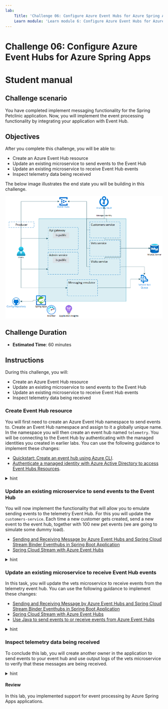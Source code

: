 ```yaml
---
lab:
    Title: 'Challenge 06: Configure Azure Event Hubs for Azure Spring Apps'
    Learn module: 'Learn module 6: Configure Azure Event Hubs for Azure Spring Apps'
---
```


# Challenge 06: Configure Azure Event Hubs for Azure Spring Apps

# Student manual

## Challenge scenario

You have completed implement messaging functionality for the Spring Petclinic application. Now, you will implement the event processing functionality by integrating your application with Event Hub.

## Objectives

After you complete this challenge, you will be able to:

- Create an Azure Event Hub resource
- Update an existing microservice to send events to the Event Hub
- Update an existing microservice to receive Event Hub events
- Inspect telemetry data being received

The below image illustrates the end state you will be building in this challenge.

![Challenge 6 architecture](./images/asa-openlab-6.png)

## Challenge Duration

- **Estimated Time**: 60 minutes

## Instructions

During this challenge, you will:

- Create an Azure Event Hub resource
- Update an existing microservice to send events to the Event Hub
- Update an existing microservice to receive Event Hub events
- Inspect telemetry data being received

### Create Event Hub resource

You will first need to create an Azure Event Hub namespace to send events to. Create an Event Hub namespace and assign to it a globally unique name. In the namespace you will then create an event hub named `telemetry`. You will be connecting to the Event Hub by authenticating with the managed identities you created in earlier labs. You can use the following guidance to implement these changes:

- [Quickstart: Create an event hub using Azure CLI](https://docs.microsoft.com/azure/event-hubs/event-hubs-quickstart-cli).
- [Authenticate a managed identity with Azure Active Directory to access Event Hubs Resources](https://docs.microsoft.com/azure/event-hubs/authenticate-managed-identity?tabs=latest).

<details>
<summary>hint</summary>
<br/>

1. On your lab computer, in the Git Bash window, from the Git Bash prompt, run the following command to create an Event Hub namespace. The name you use for your namespace should be globally unique, so adjust it accordingly in case the randomly generated name is already in use.

   ```bash
   EVENTHUBS_NAMESPACE=evhns-$APPNAME-$UNIQUEID

   az eventhubs namespace create \
     --resource-group $RESOURCE_GROUP \
     --name $EVENTHUBS_NAMESPACE \
     --location $LOCATION
   ```

1. Next, create an event hub named `telemetry` in the newly created namespace.

   ```bash
   EVENTHUB_NAME=telemetry

   az eventhubs eventhub create \
     --name $EVENTHUB_NAME \
     --resource-group $RESOURCE_GROUP \
     --namespace-name $EVENTHUBS_NAMESPACE
   ```

1. You will be connecting to the event hub with the identities of the `customers` and `vets` microservices you created earlier. You will need to provide these identities access to the event hub.

   ```bash
   EVENTHUB_ID=$(az eventhubs namespace show --name $EVENTHUBS_NAMESPACE --resource-group $RESOURCE_GROUP --query id -o tsv)
   az role assignment create --assignee $CUSTOMERS_SERVICE_CID --role 'Azure Event Hubs Data Owner' --scope $EVENTHUB_ID
   az role assignment create --assignee $VETS_SERVICE_CID --role 'Azure Event Hubs Data Owner' --scope $EVENTHUB_ID
   ```

</details>

### Update an existing microservice to send events to the Event Hub

You will now implement the functionality that will allow you to emulate sending events to the telemetry Event Hub. For this you will update the `customers-service`. Each time a new customer gets created, send a new event to the event hub, together with 100 new pet events (we are going to simulate some dummy load).

- [Sending and Receiving Message by Azure Event Hubs and Spring Cloud Stream Binder Eventhubs in Spring Boot Application](https://github.com/Azure-Samples/azure-spring-boot-samples/tree/main/eventhubs/spring-cloud-azure-stream-binder-eventhubs/eventhubs-binder)
- [Spring Cloud Stream with Azure Event Hubs](https://learn.microsoft.com/azure/developer/java/spring-framework/configure-spring-cloud-stream-binder-java-app-azure-event-hub?toc=%2Fazure%2Fevent-hubs%2FTOC.json)


<details>
<summary>hint</summary>
<br/>

1. In the `customers-service` `pom.xml` file, add the following extra dependency:

   ```bash
       <dependency>
         <groupId>com.azure.spring</groupId>
         <artifactId>spring-cloud-azure-stream-binder-eventhubs</artifactId>
       </dependency>
   ```

1. Replace the contents of the  **src/main/java/org/springframework/samples/petclinic/customers/CustomersServiceApplication.java** file with:

   ```java
   package org.springframework.samples.petclinic.customers;
   
   import org.springframework.boot.SpringApplication;
   import org.springframework.boot.autoconfigure.SpringBootApplication;
   import org.springframework.cloud.client.discovery.EnableDiscoveryClient;
   
   import org.springframework.integration.annotation.ServiceActivator;
   import org.springframework.messaging.Message;
   import org.slf4j.Logger;
   import org.slf4j.LoggerFactory;
   
   /**
    * @author Maciej Szarlinski
    */
   @EnableDiscoveryClient
   @SpringBootApplication
   public class CustomersServiceApplication {
   
   	private static final Logger LOGGER = LoggerFactory.getLogger(CustomersServiceApplication.class);
   
   	public static void main(String[] args) {
   		SpringApplication.run(CustomersServiceApplication.class, args);
   	}
   
   	@ServiceActivator(inputChannel = "telemetry.errors")
       public void producerError(Message<?> message) {
           LOGGER.error("Handling Producer ERROR: " + message);
       }
   }   
   ```

   This adds an extra logger and a method that will be called in case of errors in the sending of events.

1. Replace the contents of the  **src/spring-petclinic-customers-service/src/main/java/org/springframework/samples/petclinic/customers/web/OwnerResource.java** file with:

   ```java
   package org.springframework.samples.petclinic.customers.web;
   
   import io.micrometer.core.annotation.Timed;
   import lombok.RequiredArgsConstructor;
   import lombok.extern.slf4j.Slf4j;
   import org.springframework.http.HttpStatus;
   import org.springframework.samples.petclinic.customers.model.Owner;
   import org.springframework.samples.petclinic.customers.model.OwnerRepository;
   import org.springframework.web.bind.annotation.*;
   
   import jakarta.validation.Valid;
   import jakarta.validation.constraints.Min;
   import java.util.List;
   import java.util.Optional;
   
   import reactor.core.publisher.Sinks;
   import reactor.core.publisher.Flux;
   import org.springframework.messaging.Message;
   import org.springframework.messaging.support.MessageBuilder;
   import org.slf4j.Logger;
   import org.slf4j.LoggerFactory;
   import org.springframework.context.annotation.Bean;
   import java.util.function.Supplier;
   
   import org.springframework.beans.factory.annotation.Autowired;
   
   /**
    * @author Juergen Hoeller
    * @author Ken Krebs
    * @author Arjen Poutsma
    * @author Michael Isvy
    * @author Maciej Szarlinski
    */
   @RequestMapping("/owners")
   @RestController
   @Timed("petclinic.owner")
   @RequiredArgsConstructor
   @Slf4j
   class OwnerResource {
   
       private final OwnerRepository ownerRepository;
   
       @Autowired
       private Sinks.Many<Message<String>> many;
   
       private static final Logger LOGGER = LoggerFactory.getLogger(OwnerResource.class);
   
       /**
        * Create Owner
        */
       @PostMapping
       @ResponseStatus(HttpStatus.CREATED)
       public Owner createOwner(@Valid @RequestBody Owner owner) {
           LOGGER.info("+++Sending events+++");
           many.emitNext(MessageBuilder.withPayload("New owner created: " + owner.getFirstName() + " " + owner.getLastName() + " with many pets ...").build(), Sinks.   EmitFailureHandler.FAIL_FAST);
           for(int i = 0; i < 100; i++) {
               many.emitNext(MessageBuilder.withPayload("Pet " + i).build(), Sinks.EmitFailureHandler.FAIL_FAST);
           }
   
           return ownerRepository.save(owner);
       }
   
       /**
        * Read single Owner
        */
       @GetMapping(value = "/{ownerId}")
       public Optional<Owner> findOwner(@PathVariable("ownerId") @Min(1) int ownerId) {
           return ownerRepository.findById(ownerId);
       }
   
       /**
        * Read List of Owners
        */
       @GetMapping
       public List<Owner> findAll() {
           return ownerRepository.findAll();
       }
   
       /**
        * Update Owner
        */
       @PutMapping(value = "/{ownerId}")
       @ResponseStatus(HttpStatus.NO_CONTENT)
       public void updateOwner(@PathVariable("ownerId") @Min(1) int ownerId, @Valid @RequestBody Owner ownerRequest) {
           final Optional<Owner> owner = ownerRepository.findById(ownerId);
           final Owner ownerModel = owner.orElseThrow(() -> new ResourceNotFoundException("Owner "+ownerId+" not found"));
   
           // This is done by hand for simplicity purpose. In a real life use-case we should consider using MapStruct.
           ownerModel.setFirstName(ownerRequest.getFirstName());
           ownerModel.setLastName(ownerRequest.getLastName());
           ownerModel.setCity(ownerRequest.getCity());
           ownerModel.setAddress(ownerRequest.getAddress());
           ownerModel.setTelephone(ownerRequest.getTelephone());
           log.info("Saving owner {}", ownerModel);
           ownerRepository.save(ownerModel);
       }
   }
   ```

   This adds an additional sync, that is used in the `createOwner` method to add events to.

1. In the **/src/spring-petclinic-customers-service/src/main/java/org/springframework/samples/petclinic/customers/config/** folder, add an extra `ManualProducerConfiguration.java` file with the below contents:

   ```java
   package org.springframework.samples.petclinic.customers.config;
   
   
   import com.azure.spring.messaging.eventhubs.support.EventHubsHeaders;
   import com.azure.spring.messaging.AzureHeaders;
   import com.azure.spring.messaging.checkpoint.Checkpointer;
   import org.slf4j.Logger;
   import org.slf4j.LoggerFactory;
   import org.springframework.context.annotation.Bean;
   import org.springframework.context.annotation.Configuration;
   import org.springframework.context.annotation.Profile;
   import org.springframework.messaging.Message;
   import reactor.core.publisher.Flux;
   import reactor.core.publisher.Sinks;
   
   import java.util.function.Consumer;
   import java.util.function.Supplier;
   
   @Configuration
   public class ManualProducerConfiguration {
   
       private static final Logger LOGGER = LoggerFactory.getLogger(ManualProducerConfiguration.class);
   
       @Bean
       public Sinks.Many<Message<String>> many() {
           return Sinks.many().unicast().onBackpressureBuffer();
       }
   
       @Bean
       public Supplier<Flux<Message<String>>> supply(Sinks.Many<Message<String>> many) {
           return () -> many.asFlux()
                            .doOnNext(m -> LOGGER.info("Manually sending message {}", m))
                            .doOnError(t -> LOGGER.error("Error encountered", t));
       }
   }   
   ```

   The `ManualProducerConfiguration` uses the sync to send the events to the event hub.

1. Update the **/src/spring-petclinic-customers-service/src/main/resources/application.yml** file, and replace its contents with:

   ```yaml
   spring:
     application:
       name: customers-service
     config:
       import: optional:configserver:${CONFIG_SERVER_URL:http://localhost:8888/}
     cloud:
       function: supply;       
   ```

   This adds an extra spring cloud function for the supply method in the `ManualProducerConfiguration` class.

1. Save the changes to all 4 files.

1. In the config repository you will need to add the configuration for sending messages to the event hub. Replace the contents of the current `application.yml` file with the contents of [this application.yml](../../../config/06_application.yml) file. Make sure you fill out your current Key Vault name on line `36`. This file includes the following changes:

   - It configures the output stream for `supply-out-0` to use the telemetry endpoint of the event hub on line `40`.
   - It indicates the namespace you want to connect to on line `51`. Make sure to provide here the name of your event hubs namespace.
   - It adds some values for polling on lines `52` to `54`.

   {: .note }
   > Notice that this extra configuration does not include any mention to connection strings, passwords or tokens. The connection will happen based on the user assigned managed identities. Getting the token from AAD is all provided by the `spring-cloud-azure-stream-binder-eventhubs` library.

1. Commit these changes to the config repo.

   ```bash
   git add .
   git commit -m 'added event hub supply'
   git push   
   ```

1. From the Git Bash window, set the current working directory to the `Deploying-and-Running-Java-Applications-in-Azure-Spring-Apps/src` folder and run a maven build.

   ```bash
   cd ~/workspaces/Deploying-and-Running-Java-Applications-in-Azure-Spring-Apps/src
   mvn clean package -DskipTests -rf :spring-petclinic-customers-service
   ```

1. Once the build is complete, redeploy the `customers` service.

   ```bash
   az spring app deploy --name ${CUSTOMERS_SERVICE} \
       --no-wait \
       --artifact-path ${CUSTOMERS_SERVICE_JAR} 
   ```

1. Open the `customers` service log stream so you can see there are no errors.

   ```bash
   az spring app logs --name ${CUSTOMERS_SERVICE} --follow
   ```

    > **Note**: In case you see errors, review the steps you executed and retry. The [LabTips file](../../../LabTips.md) also contains steps on how to recover from errors.

1. With the log stream still open, in your browser window, navigate to the applications public endpoint and select `Owners - Register`. On the registration page, fill out the details for a new owner and select `Submit`. When you select `Submit` you should see output in the `customers` service logs indicating events were send to the eventhub. 

1. In your git bash window, close the log stream with `Ctrl + C`.

</details>

### Update an existing microservice to receive Event Hub events

In this task, you will update the vets microservice to receive events from the telemetry event hub. You can use the following guidance to implement these changes:

- [Sending and Receiving Message by Azure Event Hubs and Spring Cloud Stream Binder Eventhubs in Spring Boot Application](https://github.com/Azure-Samples/azure-spring-boot-samples/tree/main/eventhubs/spring-cloud-azure-stream-binder-eventhubs/eventhubs-binder)
- [Spring Cloud Stream with Azure Event Hubs](https://learn.microsoft.com/azure/developer/java/spring-framework/configure-spring-cloud-stream-binder-java-app-azure-event-hub?toc=%2Fazure%2Fevent-hubs%2FTOC.json)
- [Use Java to send events to or receive events from Azure Event Hubs](https://learn.microsoft.com/azure/event-hubs/event-hubs-java-get-started-send?tabs=passwordless%2Croles-azure-portal)


<details>
<summary>hint</summary>
<br/>

1. Reading the messages from the event hub, also entails that you will need to checkpoint what part of the stream you already read and processed. For keeping track of the checkpoints you will use a storage account. Create the storage account and a container with the below steps:

   ```bash
   STORAGE_ACCOUNT_NAME=stg$APPNAME$UNIQUEID
   echo $STORAGE_ACCOUNT_NAME
   az storage account create --name $STORAGE_ACCOUNT_NAME --resource-group $RESOURCE_GROUP --location $LOCATION --sku "Standard_LRS" 
   az storage account show --name $STORAGE_ACCOUNT_NAME --resource-group $RESOURCE_GROUP --query id -o tsv
   STORAGE_ACCOUNT_ID=$(az storage account show --name $STORAGE_ACCOUNT_NAME --resource-group $RESOURCE_GROUP --query id -o tsv)
   echo $STORAGE_ACCOUNT_ID
   ```

1. For creating the storage container, you will need to make sure your current account has sufficient permissions on the storage account.

   ```bash
   CURRENT_USER_OBJECTID=$(az ad signed-in-user show --query id --output tsv)
   az role assignment create --assignee $CURRENT_USER_OBJECTID --role 'Storage Account Contributor' --scope $STORAGE_ACCOUNT_ID
   az role assignment create --assignee $CURRENT_USER_OBJECTID --role 'Storage Blob Data Contributor' --scope $STORAGE_ACCOUNT_ID
   ```

1. You can now create the storage container.

   ```bash
   az storage container create --name $STORAGE_CONTAINER --account-name $STORAGE_ACCOUNT_NAME --public-access container --auth-mode login
   ```

1. The checkpointing will be done through AAD authentication with the user assigned managed identity of the `vets` service. You will need to give the managed identity access to the storage container:

   ```bash
   az role assignment create --assignee $VETS_SERVICE_CID --role 'Storage Account Contributor' --scope $STORAGE_ACCOUNT_ID
   az role assignment create --assignee $VETS_SERVICE_CID --role 'Storage Blob Data Contributor' --scope $STORAGE_ACCOUNT_ID
   az role assignment create --assignee $VETS_SERVICE_CID --role 'Storage Blob Data Owner' --scope $STORAGE_ACCOUNT_ID/containers/$STORAGE_CONTAINER
   ```

1. In the config repository you will need to add the configuration for receiving messages from the event hub. Replace the contents of the current `application.yml` file with the contents of [this application.yml](../../../config/06b_application.yml) file. Make sure you fill out your current Key Vault name on line `36` and the name of your event hub namespace on line `54`. This file includes the following changes:

   - An additional `consume` binding for the `$Default` consumer group of the `telemetry` event hub on line `40` to `42`.
   - An additional `checkpoint-store` for the `eventshubs-binder` container of your storage account on lines `56` to `58`. Make sure you fill out the name of your storage account on line `58`.
   - An additional `spring.cloud.eventhubs.bindings` configuration indicating checkpointing will be done `MANUAL` on lines `59` to `64`.

1. Now that the configuration is done, you will update the `spring-petclinic-vets-service`. In your local application repository, use your favorite text editor to open the `pom.xml` file of the `spring-petclinic-vets-service` microservice, add to it another dependency element within the `<!-- Spring Cloud -->` section of the `<dependencies>` element, and save the change:

   ```xml
    <dependency>
      <groupId>com.azure.spring</groupId>
      <artifactId>spring-cloud-azure-stream-binder-eventhubs</artifactId>
    </dependency>  
   ```

1. In the `spring-petclinic-microservices/spring-petclinic-vets-service/src/main/java/org/springframework/samples/petclinic/vets` folder, update the `VetsServiceApplication.java` file with the below code:

   ```java
   package org.springframework.samples.petclinic.vets;
   
   import org.springframework.boot.SpringApplication;
   import org.springframework.boot.autoconfigure.SpringBootApplication;
   import org.springframework.boot.context.properties.EnableConfigurationProperties;
   import org.springframework.cloud.client.discovery.EnableDiscoveryClient;
   import org.springframework.samples.petclinic.vets.system.VetsProperties;
   
   import org.springframework.integration.annotation.ServiceActivator;
   import org.springframework.messaging.Message;
   import org.slf4j.Logger;
   import org.slf4j.LoggerFactory;
   
   /**
    * @author Maciej Szarlinski
    */
   @EnableDiscoveryClient
   @SpringBootApplication
   @EnableConfigurationProperties(VetsProperties.class)
   public class VetsServiceApplication {
   
   	private static final Logger LOGGER = LoggerFactory.getLogger(VetsServiceApplication.class);
   
   	public static void main(String[] args) {
   		SpringApplication.run(VetsServiceApplication.class, args);
   	}
   
   	@ServiceActivator(inputChannel = "telemetry.$Default.errors")
       public void consumerError(Message<?> message) {
           LOGGER.error("Handling consumer ERROR: " + message);
       }
   }
   ```

   This adds a `consumeError` method to this class, which will be called in case of errors with the connection to your event hub.

1. In the `spring-petclinic-microservices/spring-petclinic-vets-service/src/main/java/org/springframework/samples/petclinic/vets` folder, add a new `services` folder and create a `EventHubListener.java` in this folder with the below contents.

   ```java
   package org.springframework.samples.petclinic.vets.services;
   
   
   import com.azure.spring.messaging.eventhubs.support.EventHubsHeaders;
   import com.azure.spring.messaging.checkpoint.Checkpointer;
   import org.slf4j.Logger;
   import org.slf4j.LoggerFactory;
   import org.springframework.context.annotation.Bean;
   import org.springframework.context.annotation.Configuration;
   import org.springframework.context.annotation.Profile;
   import org.springframework.messaging.Message;
   import org.springframework.messaging.support.MessageBuilder;
   import org.springframework.samples.petclinic.vets.VetsServiceApplication;
   import org.springframework.stereotype.Service;
   
   import java.util.function.Consumer;
   
   import static com.azure.spring.messaging.AzureHeaders.CHECKPOINTER;
   
   @Configuration
   public class EventHubListener {
   
       private static final Logger LOGGER = LoggerFactory.getLogger(VetsServiceApplication.class);
   
       private int i = 0;
   
       @Bean
       public Consumer<Message<String>> consume() {
           return message -> {
               Checkpointer checkpointer = (Checkpointer) message.getHeaders().get(CHECKPOINTER);
               LOGGER.info("New message received: '{}', partition key: {}, sequence number: {}, offset: {}, enqueued time: {}",
                       message.getPayload(),
                       message.getHeaders().get(EventHubsHeaders.PARTITION_KEY),
                       message.getHeaders().get(EventHubsHeaders.SEQUENCE_NUMBER),
                       message.getHeaders().get(EventHubsHeaders.OFFSET),
                       message.getHeaders().get(EventHubsHeaders.ENQUEUED_TIME)
               );
   
               checkpointer.success()
                       .doOnSuccess(success -> LOGGER.info("Message '{}' successfully checkpointed", message.getPayload()))
                       .doOnError(error -> LOGGER.error("Exception found", error))
                       .block();
           };
       }
   }   
   ```

   This class has a `consume` method for consuming messages from the event hub. It uses a checkpointer to indicate which messages in the stream already got processed. With the logger we write out the message that got received.

1. In the `spring-petclinic-microservices/spring-petclinic-vets-service/src/main/resources` folder, update the contents of the `application.yml` file with the below contents:

   ```yaml
    spring:
      application:
        name: vets-service
      config:
        import: optional:configserver:${CONFIG_SERVER_URL:http://localhost:8888/}
      cache:
        cache-names: vets
      cloud:
        function: consume;
        
    ---
    spring:
      config:
        activate:
          on-profile: docker
        import: configserver:http://config-server:8888  
   ```

   This adds the configuration for the cloud function of the consume method.

1. Make sure you saved all the files you just changed. In the Git Bash window, navigate back to the root folder of the spring petclinic repository and rebuild the vets microservice.

   ```bash
   cd ~/workspaces/Deploying-and-Running-Java-Applications-in-Azure-Spring-Apps/src
   mvn clean package -DskipTests -rf :spring-petclinic-vets-service
   ```

1. Redeploy the `vets-service` microservice to Azure Spring Apps.

   ```bash
   az spring app deploy --name ${VETS_SERVICE} \
       --no-wait  \
       --artifact-path ${VETS_SERVICE_JAR} 
   ```

</details>

### Inspect telemetry data being received

To conclude this lab, you will create another owner in the application to send events to your event hub and use output logs of the vets microservice to verify that these messages are being received.

<details>
<summary>hint</summary>
<br/>

1. In the git bash window, open the log stream of the `vets` microservice.

   ```bash
   az spring app logs --name ${VETS_SERVICE} --follow
   ```

    > **Note**: In case you see errors, review the steps you executed and retry. The [LabTips file](../../../LabTips.md) also contains steps on how to recover from errors.

1. In your browser window, navigate to the applications' public endpoint and select `Owners - Register`. On the registration page, fill out the details for a new owner and select `Submit`. When you select `Submit` you should see output in the `vets` service logs indicating events were received from the eventhub. 

1. Switch to the web browser displaying the Azure portal, navigate to the page of the resource group containing resources you provisioned in this lab, and select the entry representing your Event Hub namespace.

    > **Note**: In case you don't see your Event Hub namespace in the list, select the refresh button.

1. On the Event Hub namespace page, in the navigation menu, in the **Entities** section, select **Event Hubs** and then select the `telemetry` event hub entry.

1. On the **Overview** page, review the **Messages** graph to verify that it includes metrics representing incoming and outgoing messages.

</details>

#### Review

In this lab, you implemented support for event processing by Azure Spring Apps applications.
